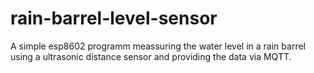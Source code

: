 # rain-barrel-level-sensor
A simple esp8602 programm meassuring the water level in a rain barrel using a ultrasonic distance sensor and providing the data via MQTT.
